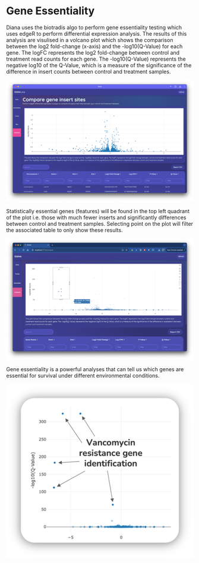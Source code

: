 # Gene Essentiality

Diana uses the biotradis algo to perform gene essentiality testing which uses edgeR to perform differential expression analysis. The results of this analysis are visulised in a volcano plot which shows the comparison between the log2 fold-change (x-axis) and the -log10(Q-Value) for each gene. The logFC represents the log2 fold-change between control and treatment read counts for each gene. The -log10(Q-Value) represents the negative log10 of the Q-Value, which is a measure of the significance of the difference in insert counts between control and treatment samples.

![](./images/compare.png)

Statistically essential genes (features) will be found in the top left quadrant of the plot i.e. those with much fewer inserts and significantly differences     between control and treatment samples. Selecting point on the plot will filter the associated table to only show these results.

![](./images/compare-select.png)

Gene essentiality is a powerful analyses that can tell us which genes are essential for survival under different environmental conditions. 

![](./images/compare-van.png)